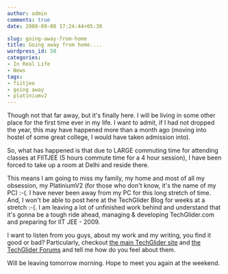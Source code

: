 ```yaml
---
author: admin
comments: true
date: 2008-09-08 17:24:44+05:30

slug: going-away-from-home
title: Going away from home....
wordpress_id: 50
categories:
- In Real Life
- News
tags:
- fiitjee
- going away
- platiniumv2
---
```




Though not that far away, but it's finally here. I will be living in some other place for the first time ever in my life. I want to admit, if I had not dropped the year, this may have happened more than a month ago (moving into hostel of some great college, I would have taken admission into).

So, what has happened is that due to LARGE commuting time for attending classes at FIITJEE (5 hours commute time for a 4 hour session), I have been forced to take up a room at Delhi and reside there.

This means I am going to miss my family, my home and most of all my obsession, my PlatiniumV2 (for those who don't know, it's the name of my PC) :-(. I have never been away from my PC for this long stretch of time. And, I won't be able to post here at the TechGlider Blog for weeks at a stretch :-(. I am leaving a lot of unfinished work behind and understand that it's gonna be a tough ride ahead, managing & developing TechGlider.com and preparing for IIT JEE - 2009.

I want to listen from you guys, about my work and my writing, you find it good or bad? Particularly, checkout [the main TechGlider site](http://www.techglider.in/index.html) and [the TechGlider Forums](http://forums.techglider.in/) and tell me how do you feel about them.

Will be leaving tomorrow morning. Hope to meet you again at the weekend.
